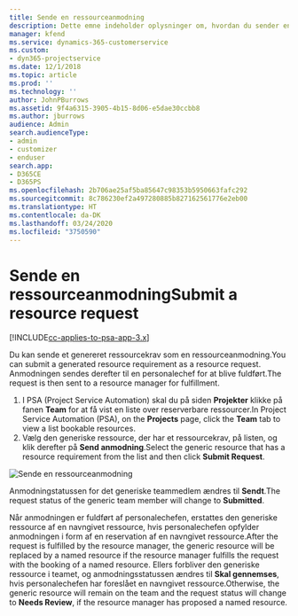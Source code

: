 ```yaml
---
title: Sende en ressourceanmodning
description: Dette emne indeholder oplysninger om, hvordan du sender en anmodning om en projektressource.
manager: kfend
ms.service: dynamics-365-customerservice
ms.custom:
- dyn365-projectservice
ms.date: 12/1/2018
ms.topic: article
ms.prod: ''
ms.technology: ''
author: JohnPBurrows
ms.assetid: 9f4a6315-3905-4b15-8d06-e5dae30ccbb8
ms.author: jburrows
audience: Admin
search.audienceType:
- admin
- customizer
- enduser
search.app:
- D365CE
- D365PS
ms.openlocfilehash: 2b706ae25af5ba85647c98353b5950663fafc292
ms.sourcegitcommit: 8c786230ef2a497280885b827162561776e2eb00
ms.translationtype: HT
ms.contentlocale: da-DK
ms.lasthandoff: 03/24/2020
ms.locfileid: "3750590"
---
```

# <a name="submit-a-resource-request"></a><span data-ttu-id="fa917-103">Sende en ressourceanmodning</span><span class="sxs-lookup"><span data-stu-id="fa917-103">Submit a resource request</span></span>

[!INCLUDE[cc-applies-to-psa-app-3.x](../includes/cc-applies-to-psa-app-3x.md)]

<span data-ttu-id="fa917-104">Du kan sende et genereret ressourcekrav som en ressourceanmodning.</span><span class="sxs-lookup"><span data-stu-id="fa917-104">You can submit a generated resource requirement as a resource request.</span></span> <span data-ttu-id="fa917-105">Anmodningen sendes derefter til en personalechef for at blive fuldført.</span><span class="sxs-lookup"><span data-stu-id="fa917-105">The request is then sent to a resource manager for fulfillment.</span></span>

1. <span data-ttu-id="fa917-106">I PSA (Project Service Automation) skal du på siden **Projekter** klikke på fanen **Team** for at få vist en liste over reserverbare ressourcer.</span><span class="sxs-lookup"><span data-stu-id="fa917-106">In Project Service Automation (PSA), on the **Projects** page, click the **Team** tab to view a list bookable resources.</span></span> 
2. <span data-ttu-id="fa917-107">Vælg den generiske ressource, der har et ressourcekrav, på listen, og klik derefter på **Send anmodning**.</span><span class="sxs-lookup"><span data-stu-id="fa917-107">Select the generic resource that has a resource requirement from the list and then click **Submit Request**.</span></span>

![Sende en ressourceanmodning](media/RM-how-to-18.png)

<span data-ttu-id="fa917-109">Anmodningstatussen for det generiske teammedlem ændres til **Sendt**.</span><span class="sxs-lookup"><span data-stu-id="fa917-109">The request status of the generic team member will change to **Submitted**.</span></span>

<span data-ttu-id="fa917-110">Når anmodningen er fuldført af personalechefen, erstattes den generiske ressource af en navngivet ressource, hvis personalechefen opfylder anmodningen i form af en reservation af en navngivet ressource.</span><span class="sxs-lookup"><span data-stu-id="fa917-110">After the request is fulfilled by the resource manager, the generic resource will be replaced by a named resource if the resource manager fulfills the request with the booking of a named resource.</span></span> <span data-ttu-id="fa917-111">Ellers forbliver den generiske ressource i teamet, og anmodningsstatussen ændres til **Skal gennemses**, hvis personalechefen har foreslået en navngivet ressource.</span><span class="sxs-lookup"><span data-stu-id="fa917-111">Otherwise, the generic resource will remain on the team and the request status will change to **Needs Review**, if the resource manager has proposed a named resource.</span></span>
